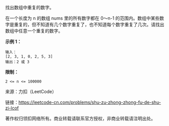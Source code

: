 找出数组中重复的数字。


在一个长度为 n 的数组 nums 里的所有数字都在 0～n-1 的范围内。数组中某些数字是重复的，但不知道有几个数字重复了，也不知道每个数字重复了几次。请找出数组中任意一个重复的数字。

**示例 1：**

```
输入：
[2, 3, 1, 0, 2, 5, 3]
输出：2 或 3 
```

**限制：**

```
2 <= n <= 100000
```

来源：力扣（LeetCode）



链接：https://leetcode-cn.com/problems/shu-zu-zhong-zhong-fu-de-shu-zi-lcof



著作权归领扣网络所有。商业转载请联系官方授权，非商业转载请注明出处。